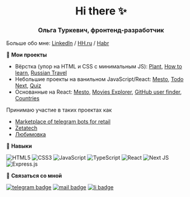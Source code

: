 <h1 align="center">Hi there ✨</h1>

<h3 align="center">Ольга Туркевич, фронтенд-разработчик</h3>

Больше обо мне: [LinkedIn](https://www.linkedin.com/in/turkevich-olga) / [HH.ru](https://petrozavodsk.hh.ru/resume/8c2103faff0cad67860039ed1f43434c6b3548?hhtmFrom=resume_list) / [Habr](https://career.habr.com/caseyaru)

:pushpin: **Мои проекты**
- Вёрстка (упор на HTML и CSS с минимальным JS): [Plant](https://github.com/caseyaru/plant), [How to learn](https://github.com/caseyaru/how-to-learn),  [Russian Travel](https://github.com/caseyaru/russian-travel)
- Небольшие проекты на ванильном JavaScript/React: [Mesto](https://github.com/caseyaru/mesto), [Todo Next](https://github.com/caseyaru/todo-nextjs), [Quiz](https://github.com/caseyaru/quiz)
- Основанные на React: [Mesto](https://github.com/caseyaru/react-mesto-auth), [Movies Explorer](https://github.com/caseyaru/movies-explorer), [GitHub user finder](https://github.com/caseyaru/github-user-find), [Countries](https://github.com/caseyaru/countries-finder)

Принимаю участие в таких проектах как
- [Marketplace of telegram bots for retail](https://github.com/Marketplace-of-telegram-bots-for-retail)
- [Zetatech](https://github.com/brus69/Zetatech_b2b)
- [Любимовка](https://github.com/Studio-Yandex-Practicum/lubimovka_frontend)

:fallen_leaf: **Навыки**

![HTML5](https://img.shields.io/badge/html5-%23E34F26.svg?style=for-the-badge&logo=html5&logoColor=white) ![CSS3](https://img.shields.io/badge/css3-%231572B6.svg?style=for-the-badge&logo=css3&logoColor=white) ![JavaScript](https://img.shields.io/badge/javascript-%23323330.svg?style=for-the-badge&logo=javascript&logoColor=%23F7DF1E) ![TypeScript](https://img.shields.io/badge/typescript-%23007ACC.svg?style=for-the-badge&logo=typescript&logoColor=white) ![React](https://img.shields.io/badge/react-%2320232a.svg?style=for-the-badge&logo=react&logoColor=%2361DAFB) ![Next JS](https://img.shields.io/badge/Next-black?style=for-the-badge&logo=next.js&logoColor=white) ![Express.js](https://img.shields.io/badge/express.js-%23404d59.svg?style=for-the-badge&logo=express&logoColor=%2361DAFB)

:speech_balloon: **Связаться со мной**

<a href="https://t.me/keitsuare"><img src="https://img.shields.io/badge/Telegram-2CA5E0?style=for-the-badge&logo=telegram&logoColor=white" alt="telegram badge"/></a> 
<a href="mailto:turkevicholya@gmail.com"><img src="https://img.shields.io/badge/Gmail-D14836?style=for-the-badge&logo=gmail&logoColor=white" alt="mail badge"/></a> 
<a href="https://www.linkedin.com/in/turkevich-olga"><img src="https://img.shields.io/badge/linkedin-%230077B5.svg?style=for-the-badge&logo=linkedin&logoColor=white" alt="li badge"/></a> 
